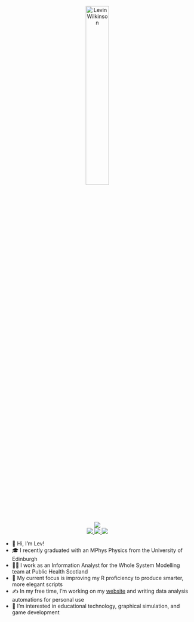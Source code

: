 <p align="center">
<a href="https://github.com/lwilko">
    <img src="https://lwilko.github.io/images/name-logo-blue.svg" width="35%" alt="Levin Wilkinson" />
</a>
</p>

<p align="center">

<a href="https://lwilko.github.io/">
    <img src="https://img.shields.io/badge/Website-lwilko.github.io-blue?style=for-the-badge">
</a> 

<br>

<a href="https://www.linkedin.com/in/l-wilko/">
    <img src="https://img.shields.io/badge/linkedin-%230077B5.svg?style=for-the-badge&logo=linkedin&logoColor=white">
</a>
<a href="https://www.twitter.com/wilkotweets">
    <img src="https://img.shields.io/badge/Twitter-%231DA1F2.svg?style=for-the-badge&logo=Twitter&logoColor=white">
</a>
<a href="https://lwilko.github.io/files/Levin%20Wilkinson%20CV.pdf">
    <img src="https://img.shields.io/badge/CV-%23585454.svg?style=for-the-badge&logo=adobe&logoColor=white">
</a>

</p>

- 👋 Hi, I’m Lev!
- 🎓 I recently graduated with an MPhys Physics from the University of Edinburgh
- 👨‍💻 I work as an Information Analyst for the Whole System Modelling team at Public Health Scotland
- 🌱 My current focus is improving my R proficiency to produce smarter, more elegant scripts
- ✍️ In my free time, I’m working on my [website](https://lwilko.github.io/) and writing data analysis automations for personal use
- 👀 I’m interested in educational technology, graphical simulation, and game development

